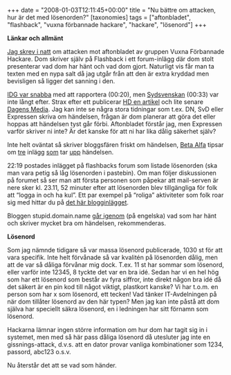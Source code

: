 +++
date = "2008-01-03T12:11:45+00:00"
title = "Nu bättre om attacken, hur är det med lösenorden?"
[taxonomies]
tags = ["aftonbladet", "flashback", "vuxna förbannade hackare", "hackare", "lösenord"]
+++

**Länkar och allmänt**

[Jag skrev i natt][1] om attacken mot aftonbladet av gruppen Vuxna Förbannade Hackare. Dom skriver själv på Flashback i ett forum-inlägg där dom stolt presenterar vad dom har hänt och vad dom gjort. Naturligt vis får man ta texten med en nypa salt då jag utgår från att den är extra kryddad men bevisligen så ligger det sanning i den.

[IDG var snabba][2] med att rapportera (00:20), men [Sydsvenskan][3] (00:33) var inte långt efter. Strax efter ett publicerar [HD en artikel][4] och lite senare [Dagens Media][5]. Jag kan inte se några stora tidningar som t.ex. DN, SvD eller Expressen skriva om händelsen, frågan är dom planerar att göra det eller hoppas att händelsen tyst går förbi. Aftonbladet förstår jag, men Expressen varför skriver ni inte? Är det kanske för att ni har lika dålig säkerhet själv?

Inte helt oväntat så skriver bloggsfären friskt om händelsen, [Beta Alfa][6] tipsar om [tre][7] inlägg [som][8] tar [upp][9] händelsen.

22:19 postades inlägget på flashbacks forum som listade lösenorden (ska man vara petig så låg lösenorden i pastebin). Om man följer diskussionen på forumet så ser man att första personen som påpekar att mail-serven är nere sker kl. 23.11, 52 minuter efter att lösenorden blev tillgängliga för folk att &#8220;logga in och ha kul&#8221;. Ett par exempel på &#8220;roliga&#8221; aktiviteter som folk roar sig med hittar du på [det här blogginlägget][10].

Bloggen stupid.domain.name [går igenom][11] (på engelska) vad som har hänt och skriver mycket bra om händelsen, rekommenderas.

**Lösenord**

Som jag nämnde tidigare så var massa lösenord publicerade, 1030 st för att vara specifik. Inte helt förvånade så var kvalitén på lösenorden dålig, men att de var så dåliga förvånar mig dock. T.ex. 11 st har sommar som lösenord, eller varför inte 12345, 8 tyckte det var en bra idé. Sedan har vi en hel hög som har ett lösenord som består av fyra siffror, inte direkt någon bra idé då det säkert är en pin kod till något viktigt, plastkort kanske? Vi har t.o.m. en person som har x som lösenord, ett tecken! Vad tänker IT-Avdelningen på när dom tillåter lösenord av den här typen? Men jag kan inte påstå att dom själva har speciellt säkra lösenord, en i ledningen har sitt förnamn som lösenord.

Hackarna lämnar ingen större information om hur dom har tagit sig in i systemet, men med så här pass dåliga lösenord då utesluter jag inte en gissnings-attack, d.v.s. att en dator provar vanliga kombinationer som 1234, passord, abc123 o.s.v.

Nu återstår det att se vad som händer.



<small></small>

 [1]: https://nsg.cc/post/2008/lite-om-attacken-pa-aftonbladet/
 [2]: https://web.archive.org/web/20080104024428/http://www.idg.se/2.1085/1.138671
 [3]: https://web.archive.org/web/20080104105248/http://sydsvenskan.se/sverige/article290841.ece
 [4]: https://web.archive.org/web/20080104164422/http://hd.se/inrikes/2008/01/03/aftonbladets-e-post-hackad/
 [5]: https://web.archive.org/web/20080106052739/http://www.dagensmedia.se/mallar/dagensmedia_mall.asp?version=141580
 [6]: https://web.archive.org/web/20080106081012/http://betaalfa.polymono.net/2008/01/03/hackare-avslojade-aftonbladets-mejllosenord/
 [7]: https://web.archive.org/web/20080106133233/http://www.mindpark.se/2008/01/03/aftonbladet-under-attack/
 [8]: http://www.gate303.net/2008/01/03/aftonbladet-utsatt-for-intrang/
 [9]: https://web.archive.org/web/20080116224023/http://blog.perhellqvist.se/?p=273
 [10]: https://web.archive.org/web/20080106054320/http://rstvideo.com/2008/01/03/aftonbladet-hackade-av-vuxna-forbannade-hackare/
 [11]: http://stupid.domain.name/node/514
